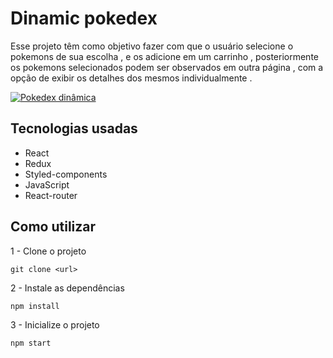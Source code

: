 # Dinamic pokedex

Esse projeto têm como objetivo fazer com que o usuário selecione o pokemons de sua escolha , e os adicione em um carrinho , posteriormente os pokemons selecionados podem ser observados em outra página , com a opção de exibir os detalhes dos mesmos individualmente .

[
<img src="./dinamic-pokedex.gif" alt="Pokedex dinâmica"/>
](https://create-your-pokedex.vercel.app/)

## Tecnologias usadas
- React
- Redux
- Styled-components
- JavaScript
- React-router

## Como utilizar
1 - Clone o projeto

```
git clone <url>
```
2 - Instale as dependências

```
npm install
```
3 - Inicialize o projeto

```
npm start
```



